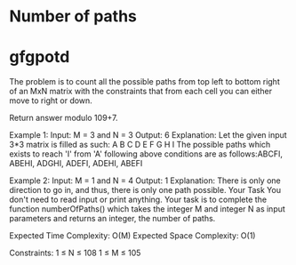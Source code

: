 # Number of paths
# gfgpotd 


The problem is to count all the possible paths from top left to bottom right of an MxN matrix with the constraints that from each cell you can either move to right or down.

Return answer modulo 109+7.

Example 1:
Input:
M = 3 and N = 3
Output: 6
Explanation:
Let the given input 3*3 matrix is filled 
as such:
A B C
D E F
G H I
The possible paths which exists to reach 
'I' from 'A' following above conditions 
are as follows:ABCFI, ABEHI, ADGHI, ADEFI, 
ADEHI, ABEFI


Example 2:
Input:
M = 1 and N = 4
Output: 1
Explanation:
There is only one direction to go in,
and thus, there is only one path possible.
Your Task
You don't need to read input or print anything. Your task is to complete the function numberOfPaths() which takes the integer M and integer N as input parameters and returns an integer, the number of paths.

Expected Time Complexity: O(M)
Expected Space Complexity: O(1)

Constraints:
1 ≤ N ≤ 108
1 ≤ M ≤ 105